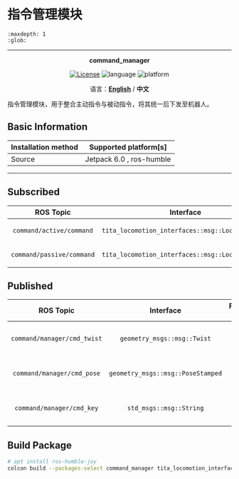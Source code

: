 # 指令管理模块

```{toctree}
:maxdepth: 1
:glob:
```

------

<p align="center"><strong>command_manager</strong></p>
<p align="center"><a href="https://github.com/${YOUR_GIT_REPOSITORY}/blob/main/LICENSE"><img alt="License" src="https://img.shields.io/badge/License-Apache%202.0-orange"/></a>
<img alt="language" src="https://img.shields.io/badge/language-c++-red"/>
<img alt="platform" src="https://img.shields.io/badge/platform-linux-l"/>
</p>

<p align="center">
    语言：<a href="./docs/docs_en/README_EN.md"><strong>English</strong></a> / <strong>中文</strong>
</p>

​	指令管理模块，用于整合主动指令与被动指令，将其统一后下发至机器人。

## Basic Information

| Installation method | Supported platform[s]    |
| ------------------- | ------------------------ |
| Source              | Jetpack 6.0 , ros-humble |

------

## Subscribed

|         ROS Topic         |                    Interface                     |   Frame ID    |   Description    |
| :-----------------------: | :----------------------------------------------: | :-----------: | :--------------: |
| `command/active/command`  | `tita_locomotion_interfaces::msg::LocomotionCmd` |     `joy`     | 主动消息控制指令 |
| `command/passive/command` | `tita_locomotion_interfaces::msg::LocomotionCmd` | `passive_joy` | 被动消息控制指令 |

## Published

|          ROS Topic          |             Interface             | Frame ID |        Description         |
| :-------------------------: | :-------------------------------: | :------: | :------------------------: |
| `command/manager/cmd_twist` |    `geometry_msgs::msg::Twist`    |   `/`    | 机器人底盘运动最终控制指令 |
| `command/manager/cmd_pose`  | `geometry_msgs::msg::PoseStamped` |   `/`    | 机器人主体姿态最终控制指令 |
|  `command/manager/cmd_key`  |      `std_msgs::msg::String`      |   `/`    |   机器人状态最终控制指令   |

## Build Package

```bash
# apt install ros-humble-joy
colcon build --packages-select command_manager tita_locomotion_interfaces
```

